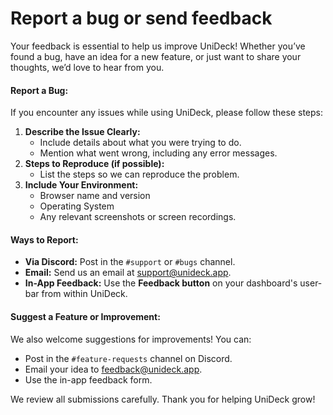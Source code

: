 # Report a bug or send feedback

Your feedback is essential to help us improve UniDeck! Whether you’ve found a bug, have an idea for a new feature, or just want to share your thoughts, we’d love to hear from you.

#### Report a Bug:

If you encounter any issues while using UniDeck, please follow these steps:

1. **Describe the Issue Clearly:**
   * Include details about what you were trying to do.
   * Mention what went wrong, including any error messages.
2. **Steps to Reproduce (if possible):**
   * List the steps so we can reproduce the problem.
3. **Include Your Environment:**
   * Browser name and version
   * Operating System
   * Any relevant screenshots or screen recordings.

#### Ways to Report:

* **Via Discord:** Post in the `#support` or `#bugs` channel.
* **Email:** Send us an email at support@unideck.app.
* **In-App Feedback:** Use the **Feedback button** on your dashboard's user-bar from within UniDeck.

#### Suggest a Feature or Improvement:

We also welcome suggestions for improvements! You can:

* Post in the `#feature-requests` channel on Discord.
* Email your idea to feedback@unideck.app.
* Use the in-app feedback form.

We review all submissions carefully. Thank you for helping UniDeck grow!
